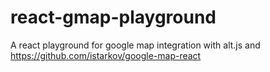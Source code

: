 # react-gmap-playground
A react playground for google map integration with alt.js and https://github.com/istarkov/google-map-react
